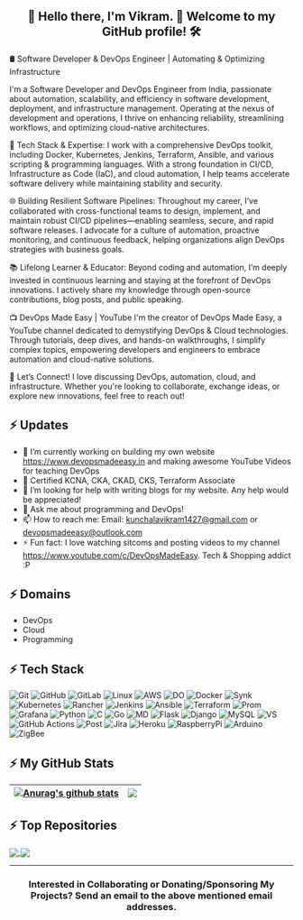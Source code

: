 <h2 align="center">👋 Hello there, I'm Vikram. 🚀 Welcome to my GitHub profile! 🛠️ </h2>

🛢️ Software Developer & DevOps Engineer | Automating & Optimizing Infrastructure

I'm a Software Developer and DevOps Engineer from India, passionate about automation, scalability, and efficiency in software development, deployment, and infrastructure management. Operating at the nexus of development and operations, I thrive on enhancing reliability, streamlining workflows, and optimizing cloud-native architectures.

🔧 Tech Stack & Expertise:
I work with a comprehensive DevOps toolkit, including Docker, Kubernetes, Jenkins, Terraform, Ansible, and various scripting & programming languages. With a strong foundation in CI/CD, Infrastructure as Code (IaC), and cloud automation, I help teams accelerate software delivery while maintaining stability and security.

🌐 Building Resilient Software Pipelines:
Throughout my career, I’ve collaborated with cross-functional teams to design, implement, and maintain robust CI/CD pipelines—enabling seamless, secure, and rapid software releases. I advocate for a culture of automation, proactive monitoring, and continuous feedback, helping organizations align DevOps strategies with business goals.

📚 Lifelong Learner & Educator:
Beyond coding and automation, I’m deeply invested in continuous learning and staying at the forefront of DevOps innovations. I actively share my knowledge through open-source contributions, blog posts, and public speaking.

📺 DevOps Made Easy | YouTube
I'm the creator of DevOps Made Easy, a YouTube channel dedicated to demystifying DevOps & Cloud technologies. Through tutorials, deep dives, and hands-on walkthroughs, I simplify complex topics, empowering developers and engineers to embrace automation and cloud-native solutions.

🔗 Let’s Connect!
I love discussing DevOps, automation, cloud, and infrastructure. Whether you're looking to collaborate, exchange ideas, or explore new innovations, feel free to reach out!

## ⚡ Updates

- 🔭 I’m currently working on building my own website https://www.devopsmadeeasy.in and making awesome YouTube Videos for teaching DevOps<br/>
- 🌱 Certified KCNA, CKA, CKAD, CKS, Terraform Associate<br/>
- 👯 I’m looking for help with writing blogs for my website. Any help would be appreciated!<br/>
- 💬 Ask me about programming and DevOps!<br/>
- 📫 How to reach me: Email: kunchalavikram1427@gmail.com or devopsmadeeasy@outlook.com<br/>
- ⚡ Fun fact: I love watching sitcoms and posting videos to my channel https://www.youtube.com/c/DevOpsMadeEasy. Tech & Shopping addict :P<br/>

## ⚡ Domains
- DevOps
- Cloud
- Programming

## ⚡ Tech Stack
![Git](https://img.shields.io/badge/GIT-E44C30?style=for-the-badge&logo=git&logoColor=white)
![GitHub](https://img.shields.io/badge/GitHub-100000?style=for-the-badge&logo=github&logoColor=white)
![GitLab](https://img.shields.io/badge/GitLab-330F63?style=for-the-badge&logo=gitlab&logoColor=white)
![Linux](https://img.shields.io/badge/Linux-FCC624?style=for-the-badge&logo=linux&logoColor=black)
![AWS](https://img.shields.io/badge/Amazon_AWS-FF9900?style=for-the-badge&logo=amazonaws&logoColor=white)
![DO](https://img.shields.io/badge/Digital_Ocean-0080FF?style=for-the-badge&logo=DigitalOcean&logoColor=white)
![Docker](https://img.shields.io/badge/docker-%230db7ed.svg?style=for-the-badge&logo=docker&logoColor=white)
![Synk](https://img.shields.io/badge/Snyk-4C4A73?style=for-the-badge&logo=snyk&logoColor=white)
![Kubernetes](https://img.shields.io/badge/kubernetes-%23326ce5.svg?style=for-the-badge&logo=kubernetes&logoColor=white)
![Rancher](https://img.shields.io/badge/rancher-%230075A8.svg?style=for-the-badge&logo=rancher&logoColor=white)
![Jenkins](https://img.shields.io/badge/Jenkins-D24939?style=for-the-badge&logo=Jenkins&logoColor=white)
![Ansible](https://img.shields.io/badge/ansible-%231A1918.svg?style=for-the-badge&logo=ansible&logoColor=white)
![Terraform](https://img.shields.io/badge/terraform-%235835CC.svg?style=for-the-badge&logo=terraform&logoColor=white)
![Prom](https://img.shields.io/badge/Prometheus-E6522C?style=for-the-badge&logo=Prometheus&logoColor=white)
![Grafana](https://img.shields.io/badge/grafana-%23F46800.svg?style=for-the-badge&logo=grafana&logoColor=white)
![Python](https://img.shields.io/badge/-Python-000?style=for-the-badge&logo=python)
![C](https://img.shields.io/badge/C-00599C?style=for-the-badge&logo=c&logoColor=white)
![Go](https://img.shields.io/badge/Go-00ADD8?style=for-the-badge&logo=go&logoColor=white)
![MD](https://img.shields.io/badge/Markdown-000000?style=for-the-badge&logo=markdown&logoColor=white)
![Flask](https://img.shields.io/badge/Flask-000000?style=for-the-badge&logo=flask&logoColor=white) 
![Django](https://img.shields.io/badge/Django-092E20?style=for-the-badge&logo=django&logoColor=white) 
![MySQL](	https://img.shields.io/badge/MySQL-00000F?style=for-the-badge&logo=mysql&logoColor=white)
![VS](https://img.shields.io/badge/Visual_Studio_Code-0078D4?style=for-the-badge&logo=visual%20studio%20code&logoColor=white)
![GitHub Actions](https://img.shields.io/badge/-Github_Actions-2088FF?style=flat-square&logo=github-actions&logoColor=white)
![Post](https://img.shields.io/badge/Postman-FF6C37?style=for-the-badge&logo=postman&logoColor=white)
![Jira](https://img.shields.io/badge/-Jira-000?&style=for-the-badge&logo=Jira-Software&logoColor=0052CC)
![Heroku](https://img.shields.io/badge/Heroku-430098?style=for-the-badge&logo=heroku&logoColor=white)
![RaspberryPi](https://img.shields.io/badge/-Raspberry%20Pi-C51A4A?style=for-the-badge&logo=Raspberry-Pi) 
![Arduino](https://img.shields.io/badge/-Arduino-00979D?style=for-the-badge&logo=Arduino&logoColor=white) 
![ZigBee](https://img.shields.io/badge/zigbee-%23EB0443.svg?style=for-the-badge&logo=zigbee&logoColor=white)

## ⚡ My GitHub Stats
<!-- <p align="left"> <img src="https://github-readme-stats.vercel.app/api?username=kunchalavikram1427&show_icons=true&theme=gotham" alt="kunchalavikram1427" />

<img align="center" src="https://github-readme-stats.anuraghazra1.vercel.app/api?username=kunchalavikram1427&show_icons=true&line_height=27&include_all_commits=true"/> 
![Top Langs](https://github-readme-stats.vercel.app/api/top-langs/?username=kunchalavikram1427&hide=TeX&layout=compact)
 -->
 | <a href="https://github.com/kunchalavikram1427/github-readme-stats"><img align="center" src="https://github-readme-stats.vercel.app/api?username=kunchalavikram1427&show_icons=true&include_all_commits=true&theme=buefy&hide_border=true" alt="Anurag's github stats" /></a> | <a href="https://github.com/anuraghazra/github-readme-stats"><img align="center" src="https://github-readme-stats.vercel.app/api/top-langs/?username=kunchalavikram1427&layout=compact&theme=buefy&hide_border=true" /></a> |
| ------------- | ------------- |

## ⚡ Top Repositories
<a href="https://github.com/kunchalavikram1427/YouTube_Series">
  <img align="center" src="https://github-readme-stats.vercel.app/api/pin/?username=kunchalavikram1427&repo=YouTube_Series&theme=buefy" />
</a>
<a href="https://github.com/kunchalavikram1427/YouTube_Series">
  <img align="center" src="https://github-readme-stats.vercel.app/api/pin/?username=kunchalavikram1427&repo=Docker_public&theme=buefy" />
</a>
<hr>
<h3 align="center"> Interested in Collaborating or Donating/Sponsoring My Projects? Send an email to the above mentioned email addresses.</h3> 

